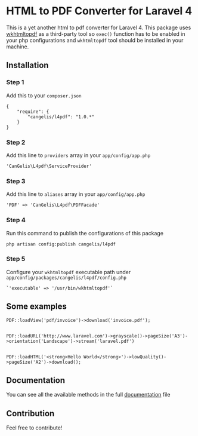 # HTML to PDF Converter for Laravel 4

This is a yet another html to pdf converter for Laravel 4. This package uses [wkhtmltopdf](https://github.com/antialize/wkhtmltopdf) as a third-party tool so `exec()` function has to be enabled in your php configurations and `wkhtmltopdf` tool should be installed in your machine.

## Installation

### Step 1

Add this to your `composer.json`

    {
        "require": {
            "cangelis/l4pdf": "1.0.*"
        }
    }

### Step 2

Add this line to `providers` array in your `app/config/app.php`

    'CanGelis\L4pdf\ServiceProvider'

### Step 3

Add this line to `aliases` array in your `app/config/app.php`

    'PDF' => 'CanGelis\L4pdf\PDFFacade'

### Step 4

Run this command to publish the configurations of this package

    php artisan config:publish cangelis/l4pdf

### Step 5

Configure your `wkhtmltopdf` executable path under `app/config/packages/cangelis/l4pdf/config.php`

    `'executable' => '/usr/bin/wkhtmltopdf'`

## Some examples

    PDF::loadView('pdf/invoice')->download('invoice.pdf');


    PDF::loadURL('http://www.laravel.com')->grayscale()->pageSize('A3')->orientation('Landscape')->stream('laravel.pdf')


    PDF::loadHTML('<strong>Hello World</strong>')->lowQuality()->pageSize('A2')->download();

## Documentation

You can see all the available methods in the full [documentation](https://www.github.com/cangelis/l4pdf/DOCUMENTATION.md) file

## Contribution

Feel free to contribute!